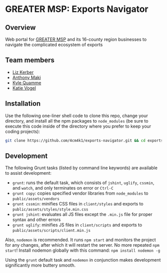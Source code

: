 # GREATER MSP: Exports Navigator

## Overview
Web portal for [GREATER MSP](https://greatermsp.org) and its 16-county region businesses to navigate the complicated ecosystem of exports

## Team members
* [Liz Kerber](https://github.com/emkerber)
* [Anthony Maki](https://github.com/4cm4k1)
* [Kyle Quamme](https://github.com/kylequamme)
* [Katie Vogel](https://github.com/katiebvogel)

## Installation
Use the following one-liner shell code to clone this repo, change your directory, and install all the npm packages to `node_modules` (be sure to execute this code inside of the directory where you prefer to keep your coding projects):

```sh
git clone https://github.com/4cm4k1/exports-navigator.git && cd exports-navigator && npm install
```

## Development

The following Grunt tasks (listed by command line keywords) are available to assist development:
* `grunt`: runs the default task, which consists of `jshint`, `uglify`, `cssmin`, and `watch`, and only terminates on error or `Ctrl-C`
* `grunt copy`: copies specified vendor libraries from `node_modules` to `public/assets/vendors`
* `grunt cssmin`: minifies CSS files in `client/styles` and exports to `public/assets/styles/style.min.css`
* `grunt jshint`: evaluates all JS files except the `.min.js` file for proper syntax and other errors
* `grunt uglify`: minifies JS files in `client/scripts` and exports to `public/assets/scripts/client.min.js`

Also, `nodemon` is recommended. It runs `npm start` and monitors the project for any changes, after which it will restart the server. No more repeated `npm start`! Install nodemon globally with this command: `npm install nodemon -g`

Using the `grunt` default task and `nodemon` in conjunction makes development significantly more buttery smooth.
